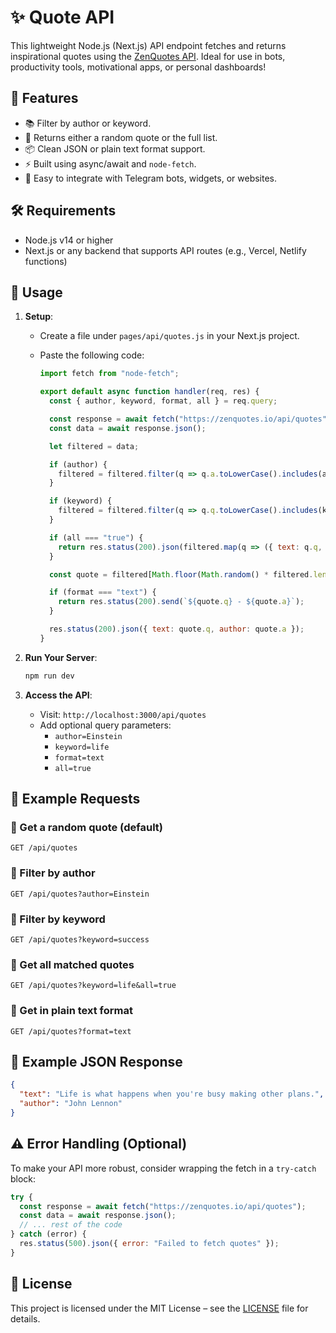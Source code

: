 # ✨ Quote API

This lightweight Node.js (Next.js) API endpoint fetches and returns inspirational quotes using the [ZenQuotes API](https://zenquotes.io/). Ideal for use in bots, productivity tools, motivational apps, or personal dashboards!

## 🚀 Features

- 📚 Filter by author or keyword.
- 🔄 Returns either a random quote or the full list.
- 📦 Clean JSON or plain text format support.
- ⚡ Built using async/await and `node-fetch`.
- 🔌 Easy to integrate with Telegram bots, widgets, or websites.

## 🛠️ Requirements

- Node.js v14 or higher
- Next.js or any backend that supports API routes (e.g., Vercel, Netlify functions)

## 📡 Usage

1. **Setup**:
   - Create a file under `pages/api/quotes.js` in your Next.js project.
   - Paste the following code:

     ```js
     import fetch from "node-fetch";

     export default async function handler(req, res) {
       const { author, keyword, format, all } = req.query;

       const response = await fetch("https://zenquotes.io/api/quotes");
       const data = await response.json();

       let filtered = data;

       if (author) {
         filtered = filtered.filter(q => q.a.toLowerCase().includes(author.toLowerCase()));
       }

       if (keyword) {
         filtered = filtered.filter(q => q.q.toLowerCase().includes(keyword.toLowerCase()));
       }

       if (all === "true") {
         return res.status(200).json(filtered.map(q => ({ text: q.q, author: q.a })));
       }

       const quote = filtered[Math.floor(Math.random() * filtered.length)] || { q: "No quote found", a: "Unknown" };

       if (format === "text") {
         return res.status(200).send(`${quote.q} - ${quote.a}`);
       }

       res.status(200).json({ text: quote.q, author: quote.a });
     }
     ```

2. **Run Your Server**:
   ```bash
   npm run dev
   ```

3. **Access the API**:
   - Visit: `http://localhost:3000/api/quotes`
   - Add optional query parameters:
     - `author=Einstein`
     - `keyword=life`
     - `format=text`
     - `all=true`

## 🧪 Example Requests

### 🔹 Get a random quote (default)
```
GET /api/quotes
```

### 🔹 Filter by author
```
GET /api/quotes?author=Einstein
```

### 🔹 Filter by keyword
```
GET /api/quotes?keyword=success
```

### 🔹 Get all matched quotes
```
GET /api/quotes?keyword=life&all=true
```

### 🔹 Get in plain text format
```
GET /api/quotes?format=text
```

## 📄 Example JSON Response

```json
{
  "text": "Life is what happens when you're busy making other plans.",
  "author": "John Lennon"
}
```

## ⚠️ Error Handling (Optional)

To make your API more robust, consider wrapping the fetch in a `try-catch` block:

```js
try {
  const response = await fetch("https://zenquotes.io/api/quotes");
  const data = await response.json();
  // ... rest of the code
} catch (error) {
  res.status(500).json({ error: "Failed to fetch quotes" });
}
```

## 📝 License

This project is licensed under the MIT License – see the [LICENSE](https://github.com/NotFlexCoder/quote-api/blob/main/LICENSE) file for details.
